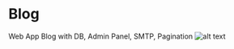 # Blog
Web App Blog with DB, Admin Panel, SMTP, Pagination
![alt text](https://i.imgur.com/6Mc7se1.png)
